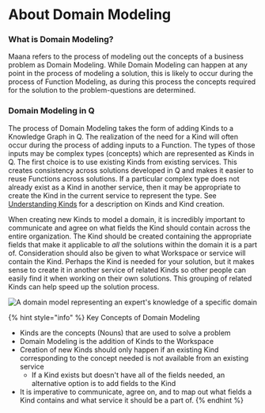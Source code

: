 # About Domain Modeling

### What is Domain Modeling? <a id="what-is-domain-modeling"></a>

Maana refers to the process of modeling out the concepts of a business problem as Domain Modeling. While Domain Modeling can happen at any point in the process of modeling a solution, this is likely to occur during the process of Function Modeling, as during this process the concepts required for the solution to the problem-questions are determined.

### Domain Modeling in Q

The process of Domain Modeling takes the form of adding Kinds to a Knowledge Graph in Q. The realization of the need for a Kind will often occur during the process of adding inputs to a Function. The types of those inputs may be complex types \(concepts\) which are represented as Kinds in Q. The first choice is to use existing Kinds from existing services. This creates consistency across solutions developed in Q and makes it easier to reuse Functions across solutions. If a particular complex type does not already exist as a Kind in another service, then it may be appropriate to create the Kind in the current service to represent the type. See [Understanding Kinds](../../kinds-and-functions.md) for a description on Kinds and Kind creation.

When creating new Kinds to model a domain, it is incredibly important to communicate and agree on what  fields the Kind should contain across the entire organization. The Kind should be created containing the appropriate fields that make it applicable to _all_ the solutions within the domain it is a part of. Consideration should also be given to what Workspace or service will contain the Kind. Perhaps the Kind is needed for your solution, but it makes sense to create it in another service of related Kinds so other people can easily find it when working on their own solutions. This grouping of related Kinds can help speed up the solution process.

![A domain model representing an expert&apos;s knowledge of a specific domain](https://maanaimages.blob.core.windows.net/maana-q-documentation/well%20interv.png)

{% hint style="info" %}
Key Concepts of Domain Modeling

* Kinds are the concepts \(Nouns\) that are used to solve a problem
* Domain Modeling is the addition of Kinds to the Workspace
* Creation of new Kinds should only happen if an existing Kind corresponding to the concept needed is not available from an existing service
  * If a Kind exists but doesn't have all of the fields needed, an alternative option is to add fields to the Kind
* It is imperative to communicate, agree on, and to map out what fields a Kind contains and what service it should be a part of.
{% endhint %}

​[  
](https://maana-ue.gitbook.io/product/~/drafts/-LZph7cZfruBt7FBiKE8/primary/product-guide/the-solution-lifecycle/domain-and-function-modeling)

